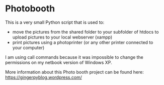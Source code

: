 # Photobooth

This is a very small Python script that is used to:
* move the pictures from the shared folder to your subfolder of htdocs to upload pictures to your local webserver (xampp)
* print pictures using a photoprinter (or any other printer connected to your computer)

I am using call commands because it was impossible to change the permissions on my netbook version of Windows XP.

More information about this Photo booth project can be found here:
https://gingerpyblog.wordpress.com/
